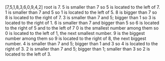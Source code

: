 [7,5,1,8,3,6,0,9,4,2]
root is 7.
5 is smaller than 7 so 5 is located to the left of 7.
1 is smaller than 7 and 5 so 1 is located to the left of 5.
8 is bigger than 7 so 8 is located to the right of 7.
3 is smaller than 7 and 5; bigger than 1 so 3 is located to the right of 1.
6 is smaller than 7 and bigger than 5 so 6 is located to the right of 5 and to the left of 7
0 is the smallest number among them so 0 is located to the left of 1, the next smallest number.
9 is the biggest number among them so 9 is located to the right of 8, the next biggest number.
4 is smaller than 7 and 5; bigger than 1 and 3 so 4 is located to the right of 3.
2 is smaller than 7 and 5; bigger than 1; smaller than 3 so 2 is located to the left of 3.
